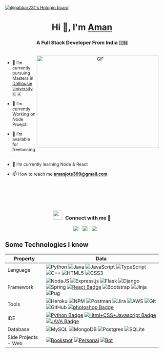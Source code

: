 [![@gabbar231's Holopin board](https://holopin.me/gabbar231)](https://holopin.io/@gabbar231)
<br>
<h1 align="center">Hi 👋, I'm <a href="https://github.com/gabbar23" target="blank">
Aman</a></h1>
<h3 align="center">A Full Stack Developer From India &#127470;&#127475</h3>


<br>
<a target="_blank" align="center">
  <img align="right" top="500" height="300" width="400" alt="GIF" src="https://camo.githubusercontent.com/5ddf73ad3a205111cf8c686f687fc216c2946a75005718c8da5b837ad9de78c9/68747470733a2f2f7468756d62732e6766796361742e636f6d2f4576696c4e657874446576696c666973682d736d616c6c2e676966">
</a>



- 🔭 I’m currently pursuing Masters in <a href="https://www.dal.ca" target="blank">Dalhousie University</a> &#x1F1E8; &#x1F1E6; 

- 🌱 I’m currently Working on Node Proejct.

- 🤝 I’m available for freelancing.

- 🌱 I’m currently learning Node & React 

- 📫 How to reach me **amanjots399@gmail.com**

<br><br><br><br>
<h3 align="center" > <img src="https://media.giphy.com/media/iY8CRBdQXODJSCERIr/giphy.gif" width="30" height="30" style="margin-right: 10px;">Connect with me 🤝 </h3>

<p align="center">

 <div align="center"  class="icons-social" style="margin-left: 10px;">
        <a style="margin-left: 10px;"  target="_blank" href="https://www.linkedin.com/in/amanjot-singh-iwnl">
			<img src="https://img.icons8.com/doodle/40/000000/linkedin--v2.png"></a>
        <a style="margin-left: 10px;" target="_blank" href="https://github.com/gabbar23">
		<img src="https://img.icons8.com/doodle/40/000000/github--v1.png"></a>
        <a style="margin-left: 10px;" target="_blank" href="https://www.instagram.com/aman.sa1n1/">
			<img src="https://img.icons8.com/doodle/40/000000/instagram-new--v2.png"></a>
      </div>

</p>


## Some Technologies I know
Property                 | Data  
-------------------------|------
Language           |![Python](https://img.shields.io/badge/Python-3670A0?style=flat&logo=python&logoColor=ffdd54) ![Java](https://img.shields.io/badge/Java-%23ED8B00.svg?style=flat&logo=java&logoColor=white)  ![JavaScript](https://img.shields.io/badge/Javascript-%23323330.svg?style=flat&logo=javascript&logoColor=%23F7DF1E) ![TypeScript](https://img.shields.io/badge/Typescript-%23007ACC.svg?style=flat&logo=typescript&logoColor=white) ![C++](https://img.shields.io/badge/C++-%2300599C.svg?style=flat&logo=c%2B%2B&logoColor=white) ![HTML5](https://img.shields.io/badge/HTML5-%23E34F26.svg?style=flat&logo=html5&logoColor=white) ![CSS3](https://img.shields.io/badge/CSS3-%231572B6.svg?style=flat&logo=css3&logoColor=white) 
 Framework         |  ![NodeJS](https://img.shields.io/badge/Node.js-6DA55F?style=flat&logo=node.js&logoColor=white) ![Express.js](https://img.shields.io/badge/Express.js-%23404d59.svg?style=flat&logo=express&logoColor=%2361DAFB) ![Flask](https://img.shields.io/badge/Flask-%23000.svg?style=flat&logo=flask&logoColor=white) ![Django](https://img.shields.io/badge/Django-%23092E20.svg?style=flat&logo=django&logoColor=white) ![Spring](https://img.shields.io/badge/Spring-%236DB33F.svg?style=flat&logo=spring&logoColor=white) [![React Badge](https://img.shields.io/badge/-React-61DAFB?style=flat&logo=Electron&logoColor=white)](https://github.com/zmcx16/AxisCult) ![Bootstrap](https://img.shields.io/badge/Bootstrap-%23563D7C.svg?style=flat&logo=bootstrap&logoColor=white)  ![Jinja](https://img.shields.io/badge/Jinja-white.svg?style=flat&logo=jinja&logoColor=black) ![Pug](https://img.shields.io/badge/Pug-FFF?style=flat&logo=pug&logoColor=A86454) 
Tools        | ![Heroku](https://img.shields.io/badge/Heroku-%23430098.svg?style=flat&logo=heroku&logoColor=white) ![NPM](https://img.shields.io/badge/NPM-%23000000.svg?style=flat&logo=Npm&logoColor=white) ![Postman](https://img.shields.io/badge/Postman-FF6C37?style=flat&logo=Postman&logoColor=white)  ![Jira](https://img.shields.io/badge/Jira-%230A0FFF.svg?style=flat&logo=jira&logoColor=white) ![AWS](https://img.shields.io/badge/AWS-%23FF9900.svg?style=flat&logo=amazon-aws&logoColor=white) ![Git](https://img.shields.io/badge/Git-%23F05033.svg?style=flat&logo=git&logoColor=white) ![GitHub](https://img.shields.io/badge/Github-%23121011.svg?style=flat&logo=github&logoColor=white) [![photoshop Badge](https://img.shields.io/badge/-Photoshop-26C9FF?style=flat&logo=Adobe-Photoshop&logoColor=white)](https://github.com/search?q=user%3Azmcx16&type=Repositories)
IDE                 | [![Python Badge](https://img.shields.io/badge/-PyCharm-3776AB?style=flat&logo=Python&logoColor=white)](https://github.com/search?l=Python&q=user%3Azmcx16&type=Repositories) [![Html+CSS+Javascript Badge](https://img.shields.io/badge/-Visual%20Studio%20Code-F7DF1E?style=flat&logo=Javascript&logoColor=white)](https://github.com/search?l=JavaScript&q=user%3Azmcx16&type=Repositories) [![JAVA Badge](https://img.shields.io/badge/-Eclipse-007396?style=flat&logo=JAVA&logoColor=white)](https://github.com/search?q=user%3Azmcx16&type=Repositories)
Database |   ![MySQL](https://img.shields.io/badge/Mysql-%2300f.svg?style=flat&logo=Mysql&logoColor=white) ![MongoDB](https://img.shields.io/badge/MongoDB-%234ea94b.svg?style=flat&logo=Mongodb&logoColor=white) ![Postgres](https://img.shields.io/badge/Postgres-%23316192.svg?style=flat&logo=postgresql&logoColor=white) ![SQLite](https://img.shields.io/badge/Sqlite-%2307405e.svg?style=flat&logo=Sqlite&logoColor=white)
Side Projects - Web      | [![Bookspot](https://img.shields.io/badge/Bookspot-blue)](https://github.com/gabbar23/BookSpot) [![Personal](https://img.shields.io/badge/Personal-Blog-green)](https://github.com/gabbar23/Personal-Blog) [![Bot](https://img.shields.io/badge/Valorant-Bot-red)](https://github.com/gabbar23/Valorant-Discord-Bot) 

<br>


  </a>


